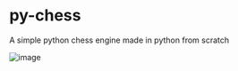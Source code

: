 # py-chess
A simple python chess engine made in python from scratch

![image](https://user-images.githubusercontent.com/59267719/172026337-2b300f70-8022-455e-881d-32ccb4ae5548.png)